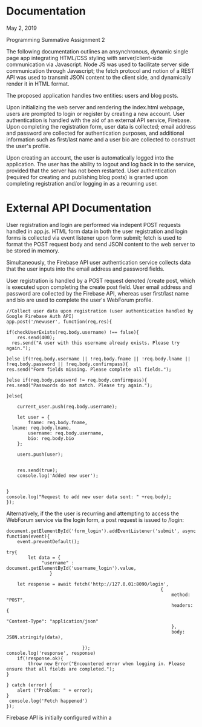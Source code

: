 # Documentation

May 2, 2019

Programming Summative Assignment 2

The following documentation outlines an ansynchronous, dynamic single page app integrating HTML/CSS styling with server/client-side communication via Javascript. Node JS was used to facilitate server side communication through Javascript; the fetch protocol and notion of a REST API was used to transmit JSON content to the client side, and dynamically render it in HTML format.

The proposed application handles two entities: users and blog posts.

Upon initializing the web server and rendering the index.html webpage, users are prompted to login or register by creating a new account. User authentication is handled with the aid of an external API service, Firebase. Upon completing the registration form, user data is collected; email address and password are collected for authentication purposes, and additional information such as first/last name and a user bio are collected to construct the user's profile. 

Upon creating an account, the user is automatically logged into the application. The user has the ability to logout and log back in to the service, provided that the server has not been restarted. User authentication (required for creating and publishing blog posts) is granted upon completing registration and/or logging in as a recurring user.

# External API Documentation

User registration and login are performed via indepent POST requests handled in app.js. HTML form data in both the user registration and login forms is collected via event listener upon form submit; fetch is used to format the POST request body and send JSON content to the web server to be stored in memory.

Simultaneously, the Firebase API user authentication service collects data that the user inputs into the email address and password fields. 

User registration is handled by a POST request denoted /create post, which is executed upon completing the create post field.
User email address and password are collected by the Firebase API, whereas user first/last name and bio are used to complete the user's WebForum profile.

	//Collect user data upon registration (user authentication handled by Google Firebase Auth API)
	app.post('/newuser', function(req,res){
	
  	if(checkUserExists(req.body.username) !== false){
		res.send(400);
  	  res.send("A user with this username already exists. Please try again.");
    
	}else if(!req.body.username || !req.body.fname || !req.body.lname || !req.body.password || !req.body.confirmpass){
    res.send("Form fields missing. Please complete all fields.");
    
	}else if(req.body.password != req.body.confirmpass){
    res.send("Passwords do not match. Please try again.");
    
	}else{
		
		current_user.push(req.body.username);

		let user = {
			fname: req.body.fname,
      lname: req.body.lname,	
			username: req.body.username,
			bio: req.body.bio
		};

		users.push(user);
		
	
		res.send(true);
		console.log('Added new user');
		
		
	}
	console.log("Request to add new user data sent: " +req.body);
	});

Alternatively, if the the user is recurring and attempting to access the WebForum service via the login form, a post request is issued to /login:

	document.getElementById('form_login').addEventListener('submit', async function(event){
		event.preventDefault();
	
	try{
			let data = {
				 "username" : document.getElementById('username_login').value,
					}
	
		let response = await fetch('http://127.0.01:8090/login',
															 {
																 method: "POST",
																 headers: {
																	 "Content-Type": "application/json"
																 },
																 body: JSON.stringify(data),
																 
                                });
    console.log('response', response)                     
		if(!response.ok){
			throw new Error("Encountered error when logging in. Please ensure that all fields are completed.");
    }
    
	} catch (error) {
		alert ("Problem: " + error);
	}
 	 console.log('Fetch happened')
	});


Firebase API is initially configured within a <script> tag in index.html and implemented in index.js.

Initially, the API is called in index.html:


	<script>
	//Initialize Firebase authentication
	const config = {
		apiKey: "AIzaSyDHnMD4FJcvRcy2NsVKRJ-FGHT_geeC2O8",
		authDomain: "prog-web-app-beacc.firebaseapp.com",
		databaseURL: "https://prog-web-app-beacc.firebaseio.com",
		projectId: "prog-web-app-beacc",
		storageBucket: "prog-web-app-beacc.appspot.com",
		messagingSenderId: "40206756427"
	};
	firebase.initializeApp(config);
	const auth = firebase.auth();
	</script>

In index. js, the API initialized through a real time listener for authentication state change (logged in/logged out). Upon logging into the server, post methods are enabled such that a logged in user has the capability to initialize a new forum post.


	auth.onAuthStateChanged(firebaseUser => {
  	if(firebaseUser){
  	 console.log(firebaseUser);
   	 btnLogout.classList.remove('d-none');
   	 btnMyPosts.classList.remove('d-none');
	btnLoginheader.classList.add('d-none');
    	btnRegisterheader.classList.add('d-none');
    //Prevent users who are not logged in from initating new post entry
    btnCreatePost.classList.remove('d-none');
  	} else {
   	 console.log('Not logged in.');
   	 btnLogout.classList.add('d-none');
 	 }
	});


User logged-in and registration status are regulated via the following commands:

	btnRegister.addEventListener('click', e => {
  	const email = txtEmail_Reg.value;
  	const pass = txtPassword_Reg.value;
  	const promise = auth.createUserWithEmailAndPassword(email,pass);
  	promise.catch(e => console.log(e.message));

	});
	btnLogin.addEventListener('click', e => {
  	const email = txtEmail.value;
  	const pass = txtPassword.value;
  	const promise = auth.signInWithEmailAndPassword(email,pass);
  	promise.catch(e => console.log(e.message));
	});

Given the asynchronous nature of this app and the lack of external database support, registered users are retained within Firebase API, regardless of server restart. For demonstration purposes, existing users listed in app.js have also been pre-registered in the Firebase API authentication service. Assuming functionality on a live web hosting service with access to a database, registered user data will be retained between server reloads in the event that a recurring user login occurs. 


On submit of the /newuser or /login posts request, both the login and user registration forms assign a temporary 'current user' value. This value is used to list appropriate data under 'My Posts' and properly accredit the post author when a new post is created in the system.

Upon registering to the WebForum system, the user can proceed to create a new blog post to be posted on the service. A new post is issued via a /createpost POST request:
 
 	/Post new forum post to post library (authentication required to execute post)

	document.getElementById('form_create_post').addEventListener('submit', async function(event){
  	event.preventDefault();
  
 	 try{
      	let data = {
         "posttitle" : document.getElementById('post_title').value,
         "postdate": document.getElementById('date').value,
         "postcontent": document.getElementById('post_content').value
          }
  
    	let response = await fetch('http://127.0.01:8090/createpost',
                               {
                                 method: "POST",
                                 headers: {
                                   "Content-Type": "application/json"
                                 },
                                 body: JSON.stringify(data),
                                 
                                });
    	if(!response.ok){
      	console.log(response.code)
      	throw new Error("Encountered error creating new post. A post with this title already exists in the post library.");
    	}
  	} catch (error) {
  	  alert ("Problem: " + error);
  	}
  	console.log('Fetch happened')	
	});


Further, all users of the site (regardless of login status) can perform GET requests which generate lists of all users and posts currently hosted by the WebForum site. 


To generate the current user directory, a GET request to /users is issued in the 'User Directory' modal:

	app.get("/users/", function(req,res) {
	res.send(users)
	});


Similarly, to generate the current post library,  a GET request to /users is issued in the 'Post Library' modal:

	app.get("/posts/", function(req,res) {
	res.send(posts)
	});
	
The current logged-in user can also generate a library of their personal posts via a GET request to /myposts in the 'My Library' modal:

	app.get("/myposts/", function(req,res) {
	res.send(my_posts)
	});

Additionally, users can search for individual users or posts depending on user email address, first name, or last name, as well as post title and post author.

A JavaScript function inititalized in index.html is used to dynamically pull text content from a search query field upon button click. When this information is collected, a GET request is initialized to retrieve user- or post- specific data. Each GET request for /users and /posts is subseqeuntly renderend in a dyanmic HTML modal:

For example, searching for users by username (email address):

	app.get("/users/:username", function(req,res){
		let index = checkUserExists(req.params.username);
	if(index !== false){
		res.send(users[index]);
	}else{
		res.send({"nonefound":"No user found with this email address."});
	}

	})

Searching for users by first name:

	app.get("/users/fname/:fname", function(req,res){
	let index = checkFnameUserExists(req.params.fname);
	if(index !== false){
		res.send(users[index]);
	}else{
		res.send({"nonefound":"No user found with this first name."});
	}

	})

Searching for users by last name:

	app.get("/users/lname/:lname", function(req,res){
	let index = checkLnameUserExists(req.params.lname);
	if(index !== false){
		res.send(users[index]);
	}else{
		res.send({"nonefound":"No user found with this last name."});
	}

	})
	
Similarly, with regards to posts, users can search for posts by title:

	app.get("/posts/:posttitle", function(req,res){
	let index = checkPostExists(req.params.posttitle);
	if(index !== false){
		res.send(posts[index]);
	}else{
		res.send("No post found with this title.");
	}

	})


As well as search for post by author (email address):

	app.get("/posts/author/:postauthor", function(req,res){
	let index = checkPostAuthorExists(req.params.postauthor);
	if(index !== false){
		res.send(posts[index]);
	}else{
		res.send("No post found with this author.");
	}

	})

The functions checkUserExists() and checkPostExists() are called to determine whether or not a specific post or user are contained within the JSON object 'users' or 'posts' arrays.


Lastly, all users, regardless of login status, are able to refresh the current post feed upon button click to 'Refresh Post Feed', initiating a GET request to /posts.

The post feed content is updated upon submission of a new /createpost POST request.

Within the app, new HTML content is dynamically formatted via the fetch API when GET requests are initiated. A for loop is used to iterate through applicable JSON content, creating a new HTML <div> and filling content where applicable. The Bootstrap-supported modal structure is used to render HTML content upon button click.
	
The presented WebForum app further supports mobile compatability; all content and navigation are responsive to device width.

Lastly, the WebForum app is deployed to Heroku cloud deployment service.

